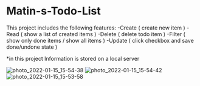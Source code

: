 # Matin-s-Todo-List
This project includes the following features:
-Create ( create new item )
-Read ( show a list of created items )
-Delete ( delete todo item )
-Filter ( show only done items / show all items )
-Update ( click checkbox and save done/undone state )

*in this project Information is stored on a local server

![photo_2022-01-15_15-54-38](https://user-images.githubusercontent.com/97735503/149621661-cd6eb04b-e82b-4741-a504-78af8e8dedf6.jpg)
![photo_2022-01-15_15-54-42](https://user-images.githubusercontent.com/97735503/149621664-d34a2b64-5b30-4d07-8444-642b62b943cf.jpg)
![photo_2022-01-15_15-53-58](https://user-images.githubusercontent.com/97735503/149621666-a32f1396-9138-40ff-b6d6-47ae8078f49f.jpg)
